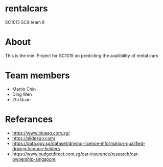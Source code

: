# rentalcars
SC1015 SC9 team 8
# About
This is the mini Project for SC1015 on predicting the availibility of rental cars
# Team members
- Martin Chin 
- Ding Wen
- Zhi Quan
# Referances
- https://www.bluesg.com.sg/
- https://slidesgo.com/
- https://data.gov.sg/dataset/driving-licence-information-qualified-driving-licence-holders
- https://www.budgetdirect.com.sg/car-insurance/research/car-ownership-singapore
